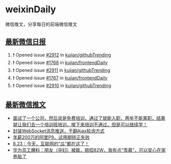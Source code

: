 # weixinDaily
微信推文，分享每日的前端微信推文

## [最新微信日报](https://github.com/kujian/weixinDaily/issues)

<!--START_SECTION:activity-->
1. ❗ Opened issue [#2912](https://github.com/kujian/githubTrending/issues/2912) in [kujian/githubTrending](https://github.com/kujian/githubTrending)
2. ❗ Opened issue [#1768](https://github.com/kujian/frontendDaily/issues/1768) in [kujian/frontendDaily](https://github.com/kujian/frontendDaily)
3. ❗ Opened issue [#2911](https://github.com/kujian/githubTrending/issues/2911) in [kujian/githubTrending](https://github.com/kujian/githubTrending)
4. ❗ Opened issue [#1767](https://github.com/kujian/frontendDaily/issues/1767) in [kujian/frontendDaily](https://github.com/kujian/frontendDaily)
5. ❗ Opened issue [#2910](https://github.com/kujian/githubTrending/issues/2910) in [kujian/githubTrending](https://github.com/kujian/githubTrending)
<!--END_SECTION:activity-->


## [最新微信推文](https://weixin.qdkfweb.cn/)

<!-- BLOG-POST-LIST:START -->
- [面试了一个公司，然后说是免费培训，通过了就能入职，两年不能离职，结果就让我们去一个培训班培训，接下来培训不通过，但是可以继续学！](https://weixin.qdkfweb.cn/53918.html)
- [封装WebSocket消息推送，干翻Ajax轮询方式](https://weixin.qdkfweb.cn/53897.html)
- [年薪200万的阿里P9，试用期转正失败](https://weixin.qdkfweb.cn/53933.html)
- [8.23｜今天，互联网的“瓜”都在这了！](https://weixin.qdkfweb.cn/53935.html)
- [华为员工爆料：朋友（孕妇）被裁，赔偿82W，我有点“羡慕”，可以安心在家养胎了](https://weixin.qdkfweb.cn/53931.html)
<!-- BLOG-POST-LIST:END -->